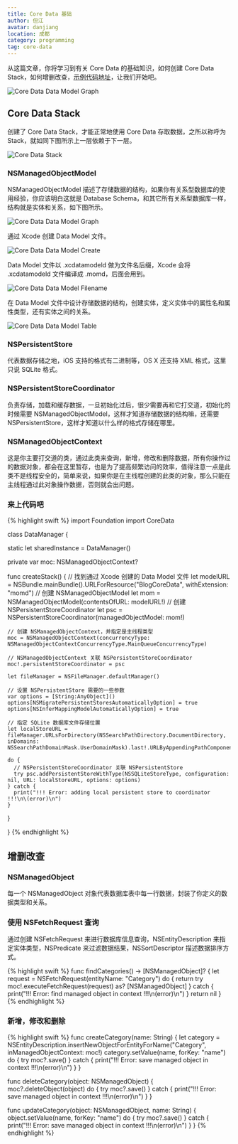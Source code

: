 ```yaml
---
title: Core Data 基础
author: 但江
avatar: danjiang
location: 成都 
category: programming
tag: core-data
---
```


从这篇文章，你将学习到有关 Core Data 的基础知识，如何创建 Core Data Stack，如何增删改查，[示例代码地址](https://github.com/danjiang/BlogCoreData)，让我们开始吧。

![Core Data Data Model Graph](/images/core-data-data-model-graph.jpg)

## Core Data Stack

创建了 Core Data Stack，才能正常地使用 Core Data 存取数据，之所以称呼为 Stack，就如同下图所示上一层依赖于下一层。

![Core Data Stack](/images/core-data-stack.png)

### NSManagedObjectModel

NSManagedObjectModel 描述了存储数据的结构，如果你有关系型数据库的使用经验，你应该明白这就是 Database Schema，和其它所有关系型数据库一样，结构就是实体和关系，如下图所示。

![Core Data Data Model Graph](/images/core-data-data-model-graph.jpg)

通过 Xcode 创建 Data Model 文件。

![Core Data Data Model Create](/images/core-data-data-model-create.jpg)

Data Model 文件以 .xcdatamodeld 做为文件名后缀，Xcode 会将 .xcdatamodeld 文件编译成 .momd，后面会用到。

![Core Data Data Model Filename](/images/core-data-data-model-filename.jpg)

在 Data Model 文件中设计存储数据的结构，创建实体，定义实体中的属性名和属性类型，还有实体之间的关系。

![Core Data Data Model Table](/images/core-data-data-model-table.jpg)

### NSPersistentStore

代表数据存储之地，iOS 支持的格式有二进制等，OS X 还支持 XML 格式，这里只说 SQLite 格式。

### NSPersistentStoreCoordinator

负责存储，加载和缓存数据，一旦初始化过后，很少需要再和它打交道，初始化的时候需要 NSManagedObjectModel，这样才知道存储数据的结构嘛，还需要 NSPersistentStore，这样才知道以什么样的格式存储在哪里。

### NSManagedObjectContext

这是你主要打交道的类，通过此类来查询，新增，修改和删除数据，所有你操作过的数据对象，都会在这里暂存，也是为了提高频繁访问的效率，值得注意一点是此类不是线程安全的，简单来说，如果你是在主线程创建的此类的对象，那么只能在主线程通过此对象操作数据，否则就会出问题。

### 来上代码吧

{% highlight swift %}
import Foundation
import CoreData

class DataManager {
  
  static let sharedInstance = DataManager()
  
  private var moc: NSManagedObjectContext?
  
  func createStack() {
    // 找到通过 Xcode 创建的 Data Model 文件
    let modelURL = NSBundle.mainBundle().URLForResource("BlogCoreData", withExtension: "momd")
    // 创建 NSManagedObjectModel
    let mom = NSManagedObjectModel(contentsOfURL: modelURL!)
    // 创建 NSPersistentStoreCoordinator
    let psc = NSPersistentStoreCoordinator(managedObjectModel: mom!)
    
    // 创建 NSManagedObjectContext，并指定是主线程类型
    moc = NSManagedObjectContext(concurrencyType: NSManagedObjectContextConcurrencyType.MainQueueConcurrencyType)
    
    // NSManagedObjectContext 关联 NSPersistentStoreCoordinator
    moc!.persistentStoreCoordinator = psc
    
    let fileManager = NSFileManager.defaultManager()
    
    // 设置 NSPersistentStore 需要的一些参数
    var options = [String:AnyObject]()
    options[NSMigratePersistentStoresAutomaticallyOption] = true
    options[NSInferMappingModelAutomaticallyOption] = true
    
    // 指定 SQLite 数据库文件存储位置
    let localStoreURL = fileManager.URLsForDirectory(NSSearchPathDirectory.DocumentDirectory, inDomains: NSSearchPathDomainMask.UserDomainMask).last!.URLByAppendingPathComponent("BlogCoreData.sqlite")
    
    do {
      // NSPersistentStoreCoordinator 关联 NSPersistentStore
      try psc.addPersistentStoreWithType(NSSQLiteStoreType, configuration: nil, URL: localStoreURL, options: options)
    } catch {
      print("!!! Error: adding local persistent store to coordinator !!!\n\(error)\n")
    }
  }

}
{% endhighlight %}

## 增删改查

### NSManagedObject

每一个 NSManagedObject 对象代表数据库表中每一行数据，封装了你定义的数据类型和关系。

### 使用 NSFetchRequest 查询

通过创建 NSFetchRequest 来进行数据库信息查询，NSEntityDescription 来指定实体类型，NSPredicate 来过滤数据结果，NSSortDescriptor 描述数据排序方式。

{% highlight swift %}
func findCategories() -> [NSManagedObject]? {
  let request = NSFetchRequest(entityName: "Category")
  do {
    return try moc!.executeFetchRequest(request) as? [NSManagedObject]
  } catch {
    print("!!! Error: find managed object in context !!!\n\(error)\n")
  }
  return nil
}
{% endhighlight %}

### 新增，修改和删除

{% highlight swift %}
func createCategory(name: String) {
  let category = NSEntityDescription.insertNewObjectForEntityForName("Category", inManagedObjectContext: moc!)
  category.setValue(name, forKey: "name")
  do {
    try moc?.save()
  } catch {
    print("!!! Error: save managed object in context !!!\n\(error)\n")
  }
}

func deleteCategory(object: NSManagedObject) {
  moc?.deleteObject(object)
  do {
    try moc?.save()
  } catch {
    print("!!! Error: save managed object in context !!!\n\(error)\n")
  }
}

func updateCategory(object: NSManagedObject, name: String) {
  object.setValue(name, forKey: "name")
  do {
    try moc?.save()
  } catch {
    print("!!! Error: save managed object in context !!!\n\(error)\n")
  }
}
{% endhighlight %}
